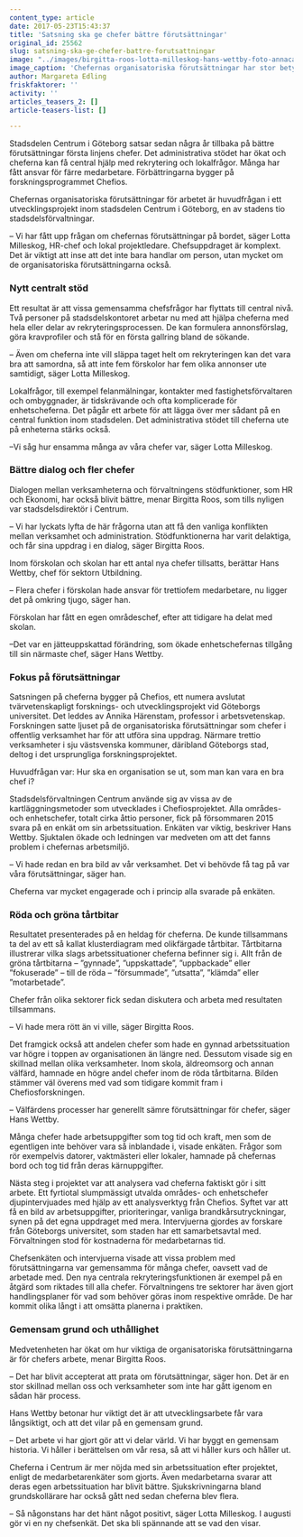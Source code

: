```yaml
---
content_type: article
date: 2017-05-23T15:43:37
title: 'Satsning ska ge chefer bättre förutsättningar'
original_id: 25562
slug: satsning-ska-ge-chefer-battre-forutsattningar
image: "../images/birgitta-roos-lotta-milleskog-hans-wettby-foto-annacarinisaksson.jpg"
image_caption: 'Chefernas organisatoriska förutsättningar har stor betydelse för hur de klarar uppdraget. Det säger Birgitta Roos, Lotta Milleskog och Hans Wettby, som varit aktiva i ett utvecklingsprojekt inom stadsdelen Centrum i Göteborg.'
author: Margareta Edling
friskfaktorer: ''
activity: ''
articles_teasers_2: []
article-teasers-list: []

---
```


Stadsdelen Centrum i Göteborg satsar sedan några år tillbaka på bättre förutsättningar första linjens chefer. Det administrativa stödet har ökat och cheferna kan få central hjälp med rekrytering och lokalfrågor. Många har fått ansvar för färre medarbetare. Förbättringarna bygger på forskningsprogrammet Chefios.

Chefernas organisatoriska förutsättningar för arbetet är huvudfrågan i ett utvecklingsprojekt inom stadsdelen Centrum i Göteborg, en av stadens tio stadsdelsförvaltningar.

– Vi har fått upp frågan om chefernas förutsättningar på bordet, säger Lotta Milleskog, HR-chef och lokal projektledare. Chefsuppdraget är komplext. Det är viktigt att inse att det inte bara handlar om person, utan mycket om de organisatoriska förutsättningarna också.

### Nytt centralt stöd

Ett resultat är att vissa gemensamma chefsfrågor har flyttats till central nivå. Två personer på stadsdelskontoret arbetar nu med att hjälpa cheferna med hela eller delar av rekryteringsprocessen. De kan formulera annonsförslag, göra kravprofiler och stå för en första gallring bland de sökande.

– Även om cheferna inte vill släppa taget helt om rekryteringen kan det vara bra att samordna, så att inte fem förskolor har fem olika annonser ute samtidigt, säger Lotta Milleskog.

Lokalfrågor, till exempel felanmälningar, kontakter med fastighetsförvaltaren och ombyggnader, är tidskrävande och ofta komplicerade för enhetscheferna. Det pågår ett arbete för att lägga över mer sådant på en central funktion inom stadsdelen. Det administrativa stödet till cheferna ute på enheterna stärks också.

–Vi såg hur ensamma många av våra chefer var, säger Lotta Milleskog.

### Bättre dialog och fler chefer

Dialogen mellan verksamheterna och förvaltningens stödfunktioner, som HR och Ekonomi, har också blivit bättre, menar Birgitta Roos, som tills nyligen var stadsdelsdirektör i Centrum.

– Vi har lyckats lyfta de här frågorna utan att få den vanliga konflikten mellan verksamhet och administration. Stödfunktionerna har varit delaktiga, och får sina uppdrag i en dialog, säger Birgitta Roos.

Inom förskolan och skolan har ett antal nya chefer tillsatts, berättar Hans Wettby, chef för sektorn Utbildning.

– Flera chefer i förskolan hade ansvar för trettiofem medarbetare, nu ligger det på omkring tjugo, säger han.

Förskolan har fått en egen områdeschef, efter att tidigare ha delat med skolan.

–Det var en jätteuppskattad förändring, som ökade enhetschefernas tillgång till sin närmaste chef, säger Hans Wettby.

### Fokus på förutsättningar

Satsningen på cheferna bygger på Chefios, ett numera avslutat tvärvetenskapligt forsknings- och utvecklingsprojekt vid Göteborgs universitet. Det leddes av Annika Härenstam, professor i arbetsvetenskap. Forskningen satte ljuset på de organisatoriska förutsättningar som chefer i offentlig verksamhet har för att utföra sina uppdrag. Närmare trettio verksamheter i sju västsvenska kommuner, däribland Göteborgs stad, deltog i det ursprungliga forskningsprojektet.

Huvudfrågan var: Hur ska en organisation se ut, som man kan vara en bra chef i?

Stadsdelsförvaltningen Centrum använde sig av vissa av de kartläggningsmetoder som utvecklades i Chefiosprojektet. Alla områdes- och enhetschefer, totalt cirka åttio personer, fick på försommaren 2015 svara på en enkät om sin arbetssituation. Enkäten var viktig, beskriver Hans Wettby. Sjuktalen ökade och ledningen var medveten om att det fanns problem i chefernas arbetsmiljö.

– Vi hade redan en bra bild av vår verksamhet. Det vi behövde få tag på var våra förutsättningar, säger han.

Cheferna var mycket engagerade och i princip alla svarade på enkäten.

### Röda och gröna tårtbitar

Resultatet presenterades på en heldag för cheferna. De kunde tillsammans ta del av ett så kallat klusterdiagram med olikfärgade tårtbitar. Tårtbitarna illustrerar vilka slags arbetssituationer cheferna befinner sig i. Allt från de gröna tårtbitarna – ”gynnade”, ”uppskattade”, ”uppbackade” eller ”fokuserade” – till de röda – ”försummade”, ”utsatta”, ”klämda” eller ”motarbetade”.

Chefer från olika sektorer fick sedan diskutera och arbeta med resultaten tillsammans.

– Vi hade mera rött än vi ville, säger Birgitta Roos.

Det framgick också att andelen chefer som hade en gynnad arbetssituation var högre i toppen av organisationen än längre ned. Dessutom visade sig en skillnad mellan olika verksamheter. Inom skola, äldreomsorg och annan välfärd, hamnade en högre andel chefer inom de röda tårtbitarna. Bilden stämmer väl överens med vad som tidigare kommit fram i Chefiosforskningen.

– Välfärdens processer har generellt sämre förutsättningar för chefer, säger Hans Wettby.

Många chefer hade arbetsuppgifter som tog tid och kraft, men som de egentligen inte behöver vara så inblandade i, visade enkäten. Frågor som rör exempelvis datorer, vaktmästeri eller lokaler, hamnade på chefernas bord och tog tid från deras kärnuppgifter.

Nästa steg i projektet var att analysera vad cheferna faktiskt gör i sitt arbete. Ett fyrtiotal slumpmässigt utvalda områdes- och enhetschefer djupintervjuades med hjälp av ett analysverktyg från Chefios. Syftet var att få en bild av arbetsuppgifter, prioriteringar, vanliga brandkårsutryckningar, synen på det egna uppdraget med mera. Intervjuerna gjordes av forskare från Göteborgs universitet, som staden har ett samarbetsavtal med. Förvaltningen stod för kostnaderna för medarbetarnas tid.

Chefsenkäten och intervjuerna visade att vissa problem med förutsättningarna var gemensamma för många chefer, oavsett vad de arbetade med. Den nya centrala rekryteringsfunktionen är exempel på en åtgärd som riktades till alla chefer. Förvaltningens tre sektorer har även gjort handlingsplaner för vad som behöver göras inom respektive område. De har kommit olika långt i att omsätta planerna i praktiken.

### Gemensam grund och uthållighet

Medvetenheten har ökat om hur viktiga de organisatoriska förutsättningarna är för chefers arbete, menar Birgitta Roos.

– Det har blivit accepterat att prata om förutsättningar, säger hon. Det är en stor skillnad mellan oss och verksamheter som inte har gått igenom en sådan här process.

Hans Wettby betonar hur viktigt det är att utvecklingsarbete får vara långsiktigt, och att det vilar på en gemensam grund.

– Det arbete vi har gjort gör att vi delar värld. Vi har byggt en gemensam historia. Vi håller i berättelsen om vår resa, så att vi håller kurs och håller ut.

Cheferna i Centrum är mer nöjda med sin arbetssituation efter projektet, enligt de medarbetarenkäter som gjorts. Även medarbetarna svarar att deras egen arbetssituation har blivit bättre. Sjukskrivningarna bland grundskollärare har också gått ned sedan cheferna blev flera.

– Så någonstans har det hänt något positivt, säger Lotta Milleskog. I augusti gör vi en ny chefsenkät. Det ska bli spännande att se vad den visar.

